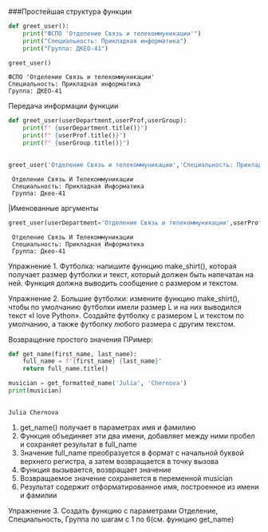 ###Простейшая структура функции


```python
def greet_user():
    print("ФСПО 'Отделение Связь и телекоммуникации'")
    print("Специальность: Прикладная информатика")
    print("Группа: ДКЕО-41")
```


```python
greet_user()
```

    ФСПО 'Отделение Связь и телекоммуникации'
    Специальность: Прикладная информатика
    Группа: ДКЕО-41
    

Передача информации функции


```python
def greet_user(userDepartment,userProf,userGroup):
    print(f" {userDepartment.title()}")
    print(f" {userProf.title()}")
    print(f" {userGroup.title()}")
    
```


```python
greet_user('Отделение Связь и телекоммуникации','Специальность: Прикладная информатика','Группа: ДКЕО-41')
```

     Отделение Связь И Телекоммуникации
     Специальность: Прикладная Информатика
     Группа: Дкео-41
    

|Именованные аргументы


```python
greet_user(userDepartment='Отделение Связь и телекоммуникации',userProf='Специальность: Прикладная информатика',userGroup='Группа: ДКЕО-41')
```

     Отделение Связь И Телекоммуникации
     Специальность: Прикладная Информатика
     Группа: Дкео-41
    

Упражнение 1. Футболка: напишите функцию make_shirt(), которая получает размер футболки и текст, который должен быть напечатан на ней. Функция должна выводить сообщение с размером и текстом.


Упражнение 2. Большие футболки: измените функцию make_shirt(), чтобы по умолчанию футболки имели размер L и на них выводился текст «I love Python». Создайте футболку с размером L и текстом по умолчанию, а также футболку любого размера с другим текстом.

Возвращение простого значения
ПРимер:


```python
def get_name(first_name, last_name):
    full_name = f"{first_name} {last_name}"
    return full_name.title()

musician = get_formatted_name('Julia', 'Chernova')
print(musician)
    
```

    Julia Chernova
    

1. get_name() получает в параметрах имя и фамилию
2. Функция объединяет эти два имени, добавляет между ними пробел и сохраняет результат в full_name
3. Значение full_name преобразуется в формат с начальной буквой верхнего регистра, а затем возвращается в точку вызова
4. Функция вызывается, возвращает значение
5. Возвращаемое значение сохраняется в переменной musician
6. Результат содержит  отформатированное имя, построенное из имени и фамилии

Упражнение 3. Создать функцию с параметрами Отделение, Специальность, Группа по шагам с 1 по 6(см. функцию get_name)


```python

```
